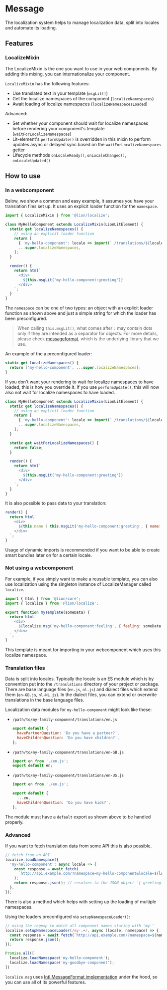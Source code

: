 # Message

The localization system helps to manage localization data, split into locales and automate its loading.

## Features

### LocalizeMixin

The LocalizeMixin is the one you want to use in your web components. By adding this mixing, you can internationalize your component.

`LocalizeMixin` has the following features:

- Use translated text in your template (`msgLit()`)
- Get the localize namespaces of the component (`localizeNamespaces`)
- Await loading of localize namespaces (`localizeNamespacesLoaded`)

Advanced:

- Set whether your component should wait for localize namespaces before rendering your component's template (`waitForLocalizeNamespaces`)
- Lit-element's `performUpdate()` is overridden in this mixin to perform updates async or delayed sync based on the `waitForLocalizeNamespaces` getter
- Lifecycle methods `onLocaleReady()`, `onLocaleChanged()`, `onLocaleUpdated()`

## How to use

### In a webcomponent

Below, we show a common and easy example, it assumes you have your translation files set up. It uses an explicit loader function for the `namespace`.

```js
import { LocalizeMixin } from '@lion/localize';

class MyHelloComponent extends LocalizeMixin(LionLitElement) {
  static get localizeNamespaces() {
    // using an explicit loader function
    return [
      { 'my-hello-component': locale => import(`./translations/${locale}.js`) }
      ...super.localizeNamespaces,
    ];
  }

  render() {
    return html`
      <div>
        ${this.msgLit('my-hello-component:greeting')}
      </div>
    `;
  }
}
```

The `namespace` can be one of two types: an object with an explicit loader function as shown above and just a simple string for which the loader has been preconfigured.

> When calling `this.msgLit()`, what comes after `:` may contain dots only if they are intended as a separator for objects. For more details, please check [messageformat](https://messageformat.github.io/messageformat/), which is the underlying library that we use.

An example of the a preconfigured loader:

```js
static get localizeNamespaces() {
  return ['my-hello-component', ...super.localizeNamespaces];
}
```

If you don't want your rendering to wait for localize namespaces to have loaded, this is how you override it. If you use `performUpdate()`, this will now also not wait for localize namespaces to have loaded.

```js
class MyHelloComponent extends LocalizeMixin(LionLitElement) {
  static get localizeNamespaces() {
    // using an explicit loader function
    return [
      { 'my-hello-component': locale => import(`./translations/${locale}.js`) },
      ...super.localizeNamespaces,
    ];
  }

  static get waitForLocalizeNamespaces() {
    return false;
  }

  render() {
    return html`
      <div>
        ${this.msgLit('my-hello-component:greeting')}
      </div>
    `;
  }
}
```

It is also possible to pass data to your translation:

```js
render() {
  return html`
    <div>
      ${this.name ? this.msgLit('my-hello-component:greeting', { name: this.name }) : ''}
    </div>
  `;
}
```

Usage of dynamic imports is recommended if you want to be able to create smart bundles later on for a certain locale.

### Not using a webcomponent

For example, if you simply want to make a reusable template, you can also use localization using the singleton instance of LocalizeManager called `localize`.

```js
import { html } from '@lion/core';
import { localize } from '@lion/localize';

export function myTemplate(someData) {
  return html`
    <div>
      ${localize.msg('my-hello-component:feeling', { feeling: someData.feeling })}
    </div>
  `;
}
```

This template is meant for importing in your webcomponent which uses this localize namespace.

### Translation files

Data is split into locales.
Typically the locale is an ES module which is by convention put into the `/translations` directory of your project or package. There are base language files (`en.js`, `nl.js`) and dialect files which extend them (`en-GB.js`, `nl-NL.js`). In the dialect files, you can extend or overwrite translations in the base language files.

Localization data modules for `my-hello-component` might look like these:

- `/path/to/my-family-component/translations/en.js`

  ```js
  export default {
    havePartnerQuestion: 'Do you have a partner?',
    haveChildrenQuestion: 'Do you have children?',
  };
  ```

- `/path/to/my-family-component/translations/en-GB.js`

  ```js
  import en from './en.js';
  export default en;
  ```

- `/path/to/my-family-component/translations/en-US.js`

  ```js
  import en from './en.js';

  export default {
    ...en,
    haveChildrenQuestion: 'Do you have kids?',
  };
  ```

The module must have a `default` export as shown above to be handled properly.

### Advanced

If you want to fetch translation data from some API this is also possible.

```js
// fetch from an API
localize.loadNamespace({
  'my-hello-component': async locale => {
    const response = await fetch(
      `http://api.example.com/?namespace=my-hello-component&locale=${locale}`,
    );
    return response.json(); // resolves to the JSON object `{ greeting: 'Hallo {name}!' }`
  },
});
```

There is also a method which helps with setting up the loading of multiple namespaces.

Using the loaders preconfigured via `setupNamespaceLoader()`:

```js
// using the regexp to match all component names staring with 'my-'
localize.setupNamespaceLoader(/my-.+/, async (locale, namespace) => {
  const response = await fetch(`http://api.example.com/?namespace=${namespace}&locale=${locale}`);
  return response.json();
});

Promise.all([
  localize.loadNamespace('my-hello-component');
  localize.loadNamespace('my-goodbye-component');
])
```

`localize.msg` uses [Intl MessageFormat implementation](https://www.npmjs.com/package/message-format) under the hood, so you can use all of its powerful features.
